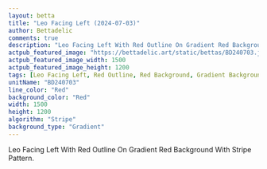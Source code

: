 ```yaml
---
layout: betta
title: "Leo Facing Left (2024-07-03)"
author: Bettadelic
comments: true
description: "Leo Facing Left With Red Outline On Gradient Red Background With Stripe Pattern."
actpub_featured_image: "https://bettadelic.art/static/bettas/BD240703.jpg"
actpub_featured_image_width: 1500
actpub_featured_image_height: 1200
tags: [Leo Facing Left, Red Outline, Red Background, Gradient Background Pattern, Stripe Pattern, July 2024]
unitName: "BD240703"
line_color: "Red"
background_color: "Red"
width: 1500
height: 1200
algorithm: "Stripe"
background_type: "Gradient"
---
```


Leo Facing Left With Red Outline On Gradient Red Background With Stripe Pattern.
